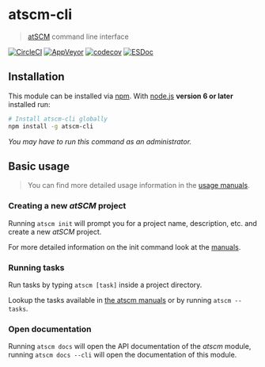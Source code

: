 # atscm-cli

> [atSCM](https://github.com/atSCM/atscm) command line interface

[![CircleCI](https://circleci.com/gh/atSCM/atscm-cli.svg?style=shield)](https://circleci.com/gh/atSCM/atscm-cli)
[![AppVeyor](https://ci.appveyor.com/api/projects/status/m7dy3spqfg4b2d9f?svg=true&pendingText=windows%20tests%20pending&passingText=windows%20tests%20passing&failingText=windows%20tests%20failing)](https://ci.appveyor.com/project/LukasHechenberger/atscm-cli)
[![codecov](https://codecov.io/gh/atSCM/atscm-cli/branch/master/graph/badge.svg)](https://codecov.io/gh/atSCM/atscm-cli)
[![ESDoc](https://atscm.github.io/atscm-cli/badge.svg)](https://atscm.github.io/atscm-cli)

## Installation

This module can be installed via [npm](https://www.npmjs.com). With [node.js](https://nodejs.org/en/) **version 6 or later** installed run:

```bash
# Install atscm-cli globally
npm install -g atscm-cli
```

*You may have to run this command as an administrator.*

## Basic usage

> You can find more detailed usage information in the [usage manuals](https://atscm.github.io/atscm-cli/manual/CLI.html).

### Creating a new *atSCM* project

Running `atscm init` will prompt you for a project name, description, etc. and create a new *atSCM* project.

For more detailed information on the init command look at the [manuals](https://atscm.github.io/atscm-cli/manual/index.html).

### Running tasks

Run tasks by typing `atscm [task]` inside a project directory.

Lookup the tasks available in [the atscm manuals](https://atscm.github.io/atscm/manual/index.html) or by running `atscm --tasks`.

### Open documentation

Running `atscm docs` will open the API documentation of the *atscm* module, running `atscm docs --cli` will open the documentation of this module.
